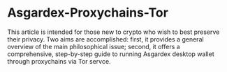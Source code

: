 # Asgardex-Proxychains-Tor
This article is intended for those new to crypto who wish to best preserve their privacy. 
Two aims are accomplished: first, it provides a general overview of the main philosophical issue; second, it offers a comprehensive, step-by-step guide to running Asgardex desktop wallet through proxychains via Tor servce.
